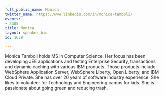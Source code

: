 ```yaml
---
full_public_name: Monica
twitter_name: https://www.linkedin.com/in/monica-tamboli/
events:
- 3305
title: Monica
layout: speaker_bio
id: 1628

---
```

Monica Tamboli holds MS in Computer Science. Her focus has been developing JEE applications and testing Enterprise Security, transactions and dynamic caching with various IBM products. Those products include WebSphere Application Server, WebSphere Liberty, Open Liberty, and IBM Cloud Private. She has over 20 years of software industry experience. She likes to volunteer for Technology and Engineering camps for kids. She is passionate about going green and reducing trash.